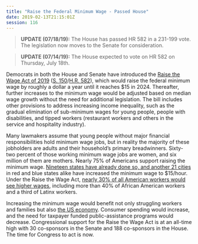 ```yaml
---
title: "Raise the Federal Minimum Wage - Passed House"
date: 2019-02-13T21:15:01Z
session: 116
---
```

 >**UPDATE (07/18/19):** The House has passed HR 582 in a 231-199 vote. The legislation now moves to the Senate for consideration.

>**UPDATE (07/14/19):** The House expected to vote on HR 582 on Thursday, July 18th. 

Democrats in both the House and Senate have introduced the [Raise the Wage Act of 2019](https://www.motherjones.com/politics/2019/01/bernie-sanders-democrats-minimum-wage/) ([S. 150](https://www.congress.gov/bill/116th-congress/senate-bill/150)/[H.R. 582](https://www.congress.gov/bill/116th-congress/house-bill/582)), which would raise the federal minimum wage by roughly a dollar a year until it reaches $15 in 2024. Thereafter, further increases to the minimum wage would be adjusted based on median wage growth without the need for additional legislation. The bill includes other provisions to address increasing income inequality, such as the gradual elimination of sub-minimum wages for young people, people with disabilities, and tipped workers (restaurant workers and others in the service and hospitality industry).

Many lawmakers assume that young people without major financial responsibilities hold minimum wage jobs, but in reality the majority of these jobholders are adults and their household’s primary breadwinners. Sixty-two percent of those working minimum wage jobs are women, and six million of them are mothers. Nearly 75% of Americans support raising the minimum wage. [Nineteen states have already done so, and another 21 cities](https://www.nelp.org/publication/raises-coast-coast-2019/?utm_campaign=website&utm_source=facebook&utm_medium=site) in red and blue states alike have increased the minimum wage to $15/hour. Under the Raise the Wage Act, [nearly 30% of all American workers would see higher wages](https://www.cbpp.org/research/state-budget-and-tax/state-earned-income-tax-credits-and-minimum-wages-work-best-together), including more than 40% of African American workers and a third of Latinx workers.

Increasing the minimum wage would benefit not only struggling workers and families but also [the US economy](https://www.epi.org/publication/why-america-needs-a-15-minimum-wage/). Consumer spending would increase, and the need for taxpayer funded public-assistance programs would decrease. Congressional support for the Raise the Wage Act is at an all-time high with 30 co-sponsors in the Senate and 188 co-sponsors in the House. The time for Congress to act is now.
